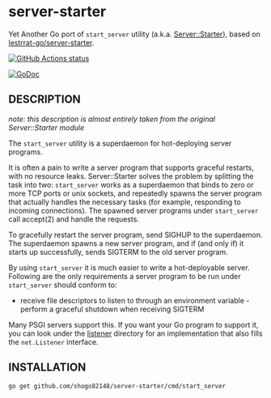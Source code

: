 server-starter
=================

Yet Another Go port of ```start_server``` utility (a.k.a. [Server::Starter](https://metacpan.org/pod/Server::Starter)),
based on [lestrrat-go/server-starter](https://github.com/lestrrat-go/server-starter).

[![GitHub Actions status](https://github.com/shogo82148/server-starter/workflows/Test/badge.svg)](https://github.com/shogo82148/server-starter/actions)

[![GoDoc](https://godoc.org/github.com/shogo82148/server-starter?status.svg)](https://godoc.org/github.com/shogo82148/server-starter)

## DESCRIPTION

*note: this description is almost entirely taken from the original Server::Starter module*

The ```start_server``` utility is a superdaemon for hot-deploying server programs.

It is often a pain to write a server program that supports graceful restarts, with no resource leaks. Server::Starter solves the problem by splitting the task into two: ```start_server``` works as a superdaemon that binds to zero or more TCP ports or unix sockets, and repeatedly spawns the server program that actually handles the necessary tasks (for example, responding to incoming connections). The spawned server programs under ```start_server``` call accept(2) and handle the requests.

To gracefully restart the server program, send SIGHUP to the superdaemon. The superdaemon spawns a new server program, and if (and only if) it starts up successfully, sends SIGTERM to the old server program.

By using ```start_server``` it is much easier to write a hot-deployable server. Following are the only requirements a server program to be run under ```start_server``` should conform to:

- receive file descriptors to listen to through an environment variable - perform a graceful shutdown when receiving SIGTERM

Many PSGI servers support this. If you want your Go program to support it, you can look under the [listener](https://github.com/shogo82148/server-starter/tree/master/listener) directory for an implementation that also fills the ```net.Listener``` interface.

## INSTALLATION

```
go get github.com/shogo82148/server-starter/cmd/start_server
```
